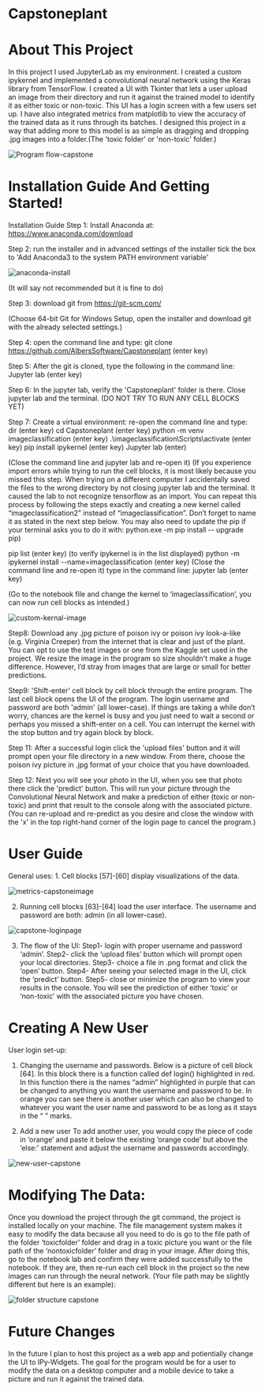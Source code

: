 # Capstoneplant

# About This Project
 In this project I used JupyterLab as 
my environment. I created a custom 
ipykernel and implemented a 
convolutional neural network using 
the Keras library from TensorFlow. I 
created a UI with Tkinter that lets a 
user upload an image from their 
directory and run it against the 
trained model to identify it as either 
toxic or non-toxic. This UI has a 
login screen with a few users set 
up. I have also integrated metrics 
from matplotlib to view the 
accuracy of the trained data as it 
runs through its batches. I designed 
this project in a way that adding 
more to this model is as simple as 
dragging and dropping .jpg images 
into a folder.(The 'toxic folder' or 
'non-toxic' folder.)

![Program flow-capstone](https://github.com/AlbersSoftware/Capstoneplant/assets/65799182/26097c15-e581-4d6e-8644-0d7b75b36be9)


# Installation Guide And Getting Started!

Installation Guide 
Step 1: Install Anaconda at: https://www.anaconda.com/download

Step 2: run the installer and in advanced settings of the installer tick the box to 'Add Anaconda3 to the system PATH environment variable' 

 ![anaconda-install](https://github.com/AlbersSoftware/Capstoneplant/assets/65799182/74b121bf-333d-46a5-9b1b-0a5c46564e92)

(It will say not recommended but it is fine to do)

Step 3: download git from https://git-scm.com/ 

(Choose 64-bit Git for Windows Setup, open the installer and download git with the already selected settings.)

Step 4: open the command line and type: 
git clone https://github.com/AlbersSoftware/Capstoneplant (enter key)

Step 5: After the git is cloned, type the following in the command line:
 Jupyter lab (enter key)

Step 6: In the jupyter lab, verify the 'Capstoneplant' folder is there. Close jupyter lab and the terminal. (DO NOT TRY TO RUN ANY CELL BLOCKS YET)

Step 7: Create a virtual environment:
 re-open the command line and type: dir (enter key)
cd Capstoneplant (enter key)
python -m venv imageclassification (enter key)
.\imageclassification\Scripts\activate (enter key)
pip install ipykernel (enter key)
Jupyter lab (enter)

(Close the command line and jupyter lab and re-open it)
(If you experience import errors while trying to run the cell blocks, it is most likely because you missed this step. When trying on a different computer I accidentally saved the files to the wrong directory by not closing jupyter lab and the terminal.  It caused the lab to not recognize tensorflow as an import. You can repeat this process by following the steps exactly and creating a new kernel called “imageclassification2” instead of “imageclassification”. Don’t forget to name it as stated in the next step below. You may also need to update the pip if your terminal asks you to do it with: python.exe -m pip install -- upgrade pip)

pip list (enter key) (to verify ipykernel is in the list displayed) 
python -m ipykernel install --name=imageclassification (enter key)
(Close the command line and re-open it)
type in the command line: jupyter lab (enter key)

(Go to the notebook file and change the kernel to ‘imageclassification’, you can now run cell blocks as intended.)

 ![custom-kernal-image](https://github.com/AlbersSoftware/Capstoneplant/assets/65799182/6dac0863-f42b-4729-8e6e-1f3469bec919)


Step8: Download any .jpg picture of poison ivy or poison ivy look-a-like (e.g. Virginia Creeper) from the internet that is clear and just of the plant. You can opt to use the test images or one from the Kaggle set used in the project. We resize the image in the program so size shouldn't make a huge difference. However, I’d stray from images that are large or small for better predictions.


Step9: 'Shift-enter' cell block by cell block through the entire program. The last cell block opens the UI of the program. The login username and password are both 'admin' (all lower-case). If things are taking a while don’t worry, chances are the kernel is busy and you just need to wait a second or perhaps you missed a shift-enter on a cell. You can interrupt the kernel with the stop button and try again block by block.



Step 11: After a successful login click the 'upload files' button and it will prompt open your file directory in a new window. From there, choose the poison ivy picture in .jpg format of your choice that you have downloaded.



Step 12: Next you will see your photo in the UI, when you see that photo there click the 'predict' button. This will run your picture through the Convolutional Neural Network and make a prediction of either (toxic or non-toxic) and print that result to the console along with the associated picture.
 (You can re-upload and re-predict as you desire and close the window with the 'x' in the top right-hand corner of the login page to cancel the program.)

 # User Guide
 General uses:  1. Cell blocks [57]-[60] display visualizations of the data.
 
![metrics-capstoneimage](https://github.com/AlbersSoftware/Capstoneplant/assets/65799182/ecffa0ba-8b2a-417b-bca1-dd5afedb2641)

 2.  Running cell blocks [63]-[64] load the user interface. The username and password are both: admin (in all lower-case).

   ![capstone-loginpage](https://github.com/AlbersSoftware/Capstoneplant/assets/65799182/362de346-a8f6-4ae3-837d-e23c1da5655e)

 3.  The flow of the UI:
Step1- login with proper username and password ‘admin’.
Step2- click the ‘upload files’ button which will prompt open your local directories.
Step3- choice a file in .png format and click the ‘open’ button.
Step4- After seeing your selected image in the UI, click the ‘predict’ button.
Step5- close or minimize the program to view your results in the console. You will see the prediction of either ‘toxic’ or ‘non-toxic’ with the associated picture you have chosen.

 # Creating A New User
 User login set-up:
1. Changing the username and passwords.
 Below is a picture of cell block [64]. In this block there is a function called def login() highlighted in red. In this function there is the names “admin” highlighted in purple that can be changed to anything you want the username and password to be. In orange you can see there is another user which can also be changed to whatever you want the user name and password to be as long as it stays in the “ ” marks.

2. Add a new user
To add another user, you would copy the piece of code in ‘orange’ and paste it below the existing ‘orange code’ but above the ‘else:’ statement and adjust the username and passwords accordingly.

![new-user-capstone](https://github.com/AlbersSoftware/Capstoneplant/assets/65799182/9d4f128f-74c3-4b0b-a9e2-1b1d18050a8c)


# Modifying The Data:
Once you download the project through the git command, the project is installed locally on your machine. The file management system makes it easy to modify the data because all you need to do is go to the file path of the folder ‘toxicfolder’ folder and drag in a toxic picture you want or the file path of the ‘nontoxicfolder’ folder and drag in your image. After doing this, go to the notebook lab and confirm they were added successfully to the notebook. If they are, then re-run each cell block in the project so the new images can run through the neural network. (Your file path may be slightly different but here is an example): 

![folder structure capstone](https://github.com/AlbersSoftware/Capstoneplant/assets/65799182/d4b41248-dd56-47d5-ae75-2a2b0239c06a)


# Future Changes
In the future I plan to host this project as a web app and potientially change the UI to IPy-Widgets. The goal for the program would be for a user to modify the data on a desktop computer and a mobile device to take a picture and run it against the trained data. 
